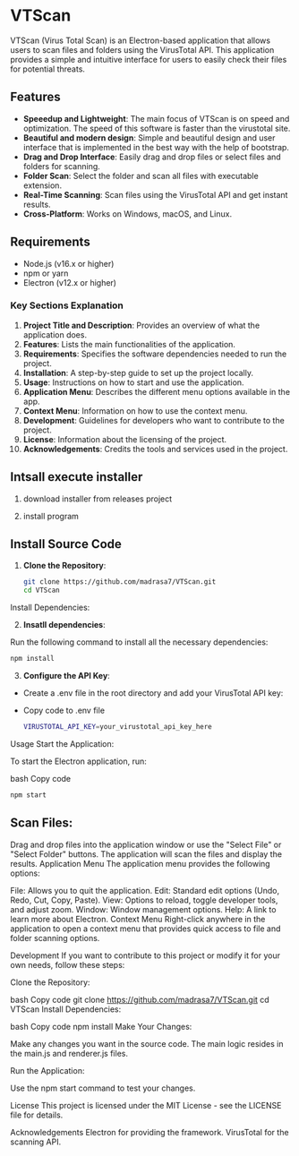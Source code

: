 # VTScan

VTScan (Virus Total Scan) is an Electron-based application that allows users to scan files and folders using the VirusTotal API. This application provides a simple and intuitive interface for users to easily check their files for potential threats.

## Features
- **Speeedup and Lightweight**: The main focus of VTScan is on speed and optimization. The speed of this software is faster than the virustotal site.
- **Beautiful and modern design**: Simple and beautiful design and user interface that is implemented in the best way with the help of bootstrap.
- **Drag and Drop Interface**: Easily drag and drop files or select files and folders for scanning.
- **Folder Scan**: Select the folder and scan all files with executable extension.
- **Real-Time Scanning**: Scan files using the VirusTotal API and get instant results.
- **Cross-Platform**: Works on Windows, macOS, and Linux.

## Requirements

- Node.js (v16.x or higher)
- npm or yarn
- Electron (v12.x or higher)

### Key Sections Explanation

1. **Project Title and Description**: Provides an overview of what the application does.
2. **Features**: Lists the main functionalities of the application.
3. **Requirements**: Specifies the software dependencies needed to run the project.
4. **Installation**: A step-by-step guide to set up the project locally.
5. **Usage**: Instructions on how to start and use the application.
6. **Application Menu**: Describes the different menu options available in the app.
7. **Context Menu**: Information on how to use the context menu.
8. **Development**: Guidelines for developers who want to contribute to the project.
9. **License**: Information about the licensing of the project.
10. **Acknowledgements**: Credits the tools and services used in the project.

## Intsall execute installer

1. download installer from releases project

2. install program
 

## Install Source Code

1. **Clone the Repository**:

   ```bash
   git clone https://github.com/madrasa7/VTScan.git
   cd VTScan
Install Dependencies:

2. **Insatll dependencies**:

Run the following command to install all the necessary dependencies:

```bash
npm install
```

3. **Configure the API Key**:

* Create a .env file in the root directory and add your VirusTotal API key:


* Copy code to .env file
   ```bash
   VIRUSTOTAL_API_KEY=your_virustotal_api_key_here
   ```
Usage
Start the Application:

To start the Electron application, run:

bash
Copy code
   ```bash
   npm start
   ```
## Scan Files:

Drag and drop files into the application window or use the "Select File" or "Select Folder" buttons.
The application will scan the files and display the results.
Application Menu
The application menu provides the following options:

File: Allows you to quit the application.
Edit: Standard edit options (Undo, Redo, Cut, Copy, Paste).
View: Options to reload, toggle developer tools, and adjust zoom.
Window: Window management options.
Help: A link to learn more about Electron.
Context Menu
Right-click anywhere in the application to open a context menu that provides quick access to file and folder scanning options.

Development
If you want to contribute to this project or modify it for your own needs, follow these steps:

Clone the Repository:

bash
Copy code
git clone https://github.com/madrasa7/VTScan.git
cd VTScan
Install Dependencies:

bash
Copy code
npm install
Make Your Changes:

Make any changes you want in the source code. The main logic resides in the main.js and renderer.js files.

Run the Application:

Use the npm start command to test your changes.

License
This project is licensed under the MIT License - see the LICENSE file for details.

Acknowledgements
Electron for providing the framework.
VirusTotal for the scanning API.
